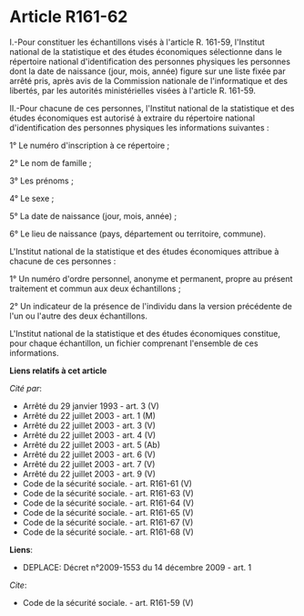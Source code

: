 # Article R161-62

I.-Pour constituer les échantillons visés à l'article R. 161-59, l'Institut national de la statistique et des études
économiques sélectionne dans le répertoire national d'identification des personnes physiques les personnes dont la date de
naissance (jour, mois, année) figure sur une liste fixée par arrêté pris, après avis de la Commission nationale de
l'informatique et des libertés, par les autorités ministérielles visées à l'article R. 161-59. 

II.-Pour chacune de ces personnes, l'Institut national de la statistique et des études économiques est autorisé à extraire du
répertoire national d'identification des personnes physiques les informations suivantes : 

1° Le numéro d'inscription à ce répertoire ; 

2° Le nom de famille ; 

3° Les prénoms ; 

4° Le sexe ; 

5° La date de naissance (jour, mois, année) ; 

6° Le lieu de naissance (pays, département ou territoire, commune). 

L'Institut national de la statistique et des études économiques attribue à chacune de ces personnes : 

1° Un numéro d'ordre personnel, anonyme et permanent, propre au présent traitement et commun aux deux échantillons ; 

2° Un indicateur de la présence de l'individu dans la version précédente de l'un ou l'autre des deux échantillons. 

L'Institut national de la statistique et des études économiques constitue, pour chaque échantillon, un fichier comprenant
l'ensemble de ces informations.

**Liens relatifs à cet article**

_Cité par_:

  - Arrêté du 29 janvier 1993 - art. 3 (V)
  - Arrêté du 22 juillet 2003 - art. 1 (M)
  - Arrêté du 22 juillet 2003 - art. 3 (V)
  - Arrêté du 22 juillet 2003 - art. 4 (V)
  - Arrêté du 22 juillet 2003 - art. 5 (Ab)
  - Arrêté du 22 juillet 2003 - art. 6 (V)
  - Arrêté du 22 juillet 2003 - art. 7 (V)
  - Arrêté du 22 juillet 2003 - art. 9 (V)
  - Code de la sécurité sociale. - art. R161-61 (V)
  - Code de la sécurité sociale. - art. R161-63 (V)
  - Code de la sécurité sociale. - art. R161-64 (V)
  - Code de la sécurité sociale. - art. R161-65 (V)
  - Code de la sécurité sociale. - art. R161-67 (V)
  - Code de la sécurité sociale. - art. R161-68 (V)

**Liens**:

  - DEPLACE: Décret n°2009-1553 du 14 décembre 2009 - art. 1

_Cite_:

  - Code de la sécurité sociale. - art. R161-59 (V)
